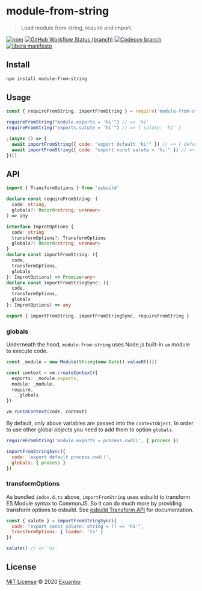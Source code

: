 # module-from-string

> Load module from string, require and import.

[![npm](https://img.shields.io/npm/v/module-from-string)](https://www.npmjs.com/package/module-from-string)
[![GitHub Workflow Status (branch)](https://img.shields.io/github/workflow/status/exuanbo/module-from-string/Node.js%20CI/main)](https://github.com/exuanbo/module-from-string/actions?query=workflow)
[![Codecov branch](https://img.shields.io/codecov/c/gh/exuanbo/module-from-string/main?token=B66P1ZSBLD)](https://codecov.io/gh/exuanbo/module-from-string)
[![libera manifesto](https://img.shields.io/badge/libera-manifesto-lightgrey.svg)](https://liberamanifesto.com)


## Install

```sh
npm install module-from-string
```

## Usage

```js
const { requireFromString, importFromString } = require('module-from-string')

requireFromString("module.exports = 'hi'") // => 'hi'
requireFromString("exports.salute = 'hi'") // => { salute: 'hi' }

;(async () => {
  await importFromString({ code: "export default 'hi'" }) // => { default: 'hi' }
  await importFromString({ code: "export const salute = 'hi'" }) // => { salute: 'hi' }
})()
```

## API

```ts
import { TransformOptions } from 'esbuild'

declare const requireFromString: (
  code: string,
  globals?: Record<string, unknown>
) => any

interface ImprotOptions {
  code: string
  transformOptions?: TransformOptions
  globals?: Record<string, unknown>
}
declare const importFromString: ({
  code,
  transformOptions,
  globals
}: ImprotOptions) => Promise<any>
declare const importFromStringSync: ({
  code,
  transformOptions,
  globals
}: ImprotOptions) => any

export { importFromString, importFromStringSync, requireFromString }
```

### globals

Underneath the hood, `module-from-string` uses Node.js built-in `vm` module to execute code.

```ts
const _module = new Module(String(new Date().valueOf()))

const context = vm.createContext({
  exports: _module.exports,
  module: _module,
  require,
  ...globals
})

vm.runInContext(code, context)
```

By default, only above variables are passed into the `contextObject`. In order to use other global objects you need to add them to option `globals`.

```js
requireFromString('module.exports = process.cwd()', { process })

importFromStringSync({
  code: 'export default process.cwd()',
  globals: { process }
})
```

### transformOptions

As bundled `index.d.ts` above, `importFromString` uses esbuild to transform ES Module syntax to CommonJS. So it can do much more by providing transform options to esbuild. See [esbuild Transform API](https://esbuild.github.io/api/#transform-api) for documentation.

```js
const { salute } = importFromStringSync({
  code: "export const salute: string = () => 'hi'",
  transformOptions: { loader: 'ts' }
})

salute() // => 'hi'
```

## License

[MIT License](https://github.com/exuanbo/module-from-string/blob/main/LICENSE) © 2020 [Exuanbo](https://github.com/exuanbo)
